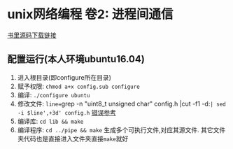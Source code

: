 # unix网络编程 卷2: 进程间通信
[书里源码下载链接](http://www.ituring.com.cn/book/download/65a4aa23-a459-41a6-bc56-e0f787a7d83f)
## 配置运行(本人环境ubuntu16.04)
1. 进入根目录(即configure所在目录)
2. 赋予权限: `chmod a+x config.sub configure`
3. 编译: `./configure ubuntu`
4. 修改文件: `line=`grep -n "uint8_t unsigned char" config.h |cut -f1 -d:`| sed -i $line',+3d' config.h` [错误参考](https://www.cnblogs.com/jianfengyun/articles/5152845.html)
4. 编译库: `cd lib && make`
5. 编译程序: `cd ../pipe && make` 生成多个可执行文件,对应其源文件. 其它文件夹代码也是直接进入文件夹直接`make`就好
